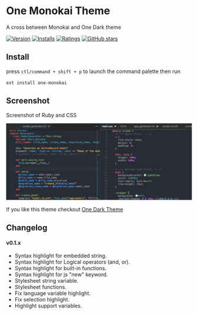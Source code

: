 # One Monokai Theme

A cross between Monokai and One Dark theme

[![Version](http://vsmarketplacebadge.apphb.com/version/azemoh.one-monokai.svg)](https://marketplace.visualstudio.com/items?itemName=azemoh.one-monokai) [![Installs](http://vsmarketplacebadge.apphb.com/installs/azemoh.one-monokai.svg)](https://marketplace.visualstudio.com/items?itemName=azemoh.one-monokai) [![Ratings](https://vsmarketplacebadge.apphb.com/rating/azemoh.one-monokai.svg)](https://marketplace.visualstudio.com/items?itemName=azemoh.one-monokai) [![GitHub stars](https://img.shields.io/github/stars/azemoh/vscode-one-monokai.svg?style=social&label=Star&maxAge=2592000)](https://github.com/azemoh/vscode-one-monokai)


## Install

press `ctl/command + shift + p` to launch the command palette then run
```
ext install one-monokai
```

## Screenshot
Screenshot of Ruby and CSS

![Theme Screenshot](screenshot-v0.1.2.png)

If you like this theme checkout [One Dark Theme](https://marketplace.visualstudio.com/items?itemName=azemoh.theme-onedark)

## Changelog

#### v0.1.x

  - Syntax highlight for embedded string.
  - Syntax highlight for Logical operators (and, or).
  - Syntax highlight for built-in functions.
  - Syntax highlight for js "new" keyword.
  - Stylesheet string variable.
  - Stylesheet functions.
  - Fix language variable highlight.
  - Fix selection highlight.
  - Highlight support variables.
